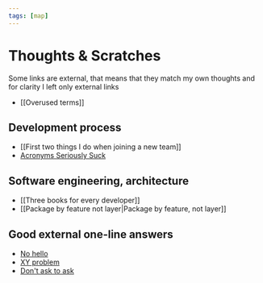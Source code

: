 ```yaml
---
tags: [map]
---
```


# Thoughts & Scratches

Some links are external, that means that they match my own thoughts and for clarity I left only external links

- [[Overused terms]]

## Development process

<!-- * [[About feedback]] -->

- [[First two things I do when joining a new team]]
- [Acronyms Seriously Suck](https://gist.github.com/klaaspieter/12cd68f54bb71a3940eae5cdd4ea1764)

<!--
* Two things that newbie should know (donesti mysl) new Две вещи, которые должен уметь делать новичок
* General knowledge or narrow specialization? Широкий кругозор или узкая специализация?
* Правильно можно сделать по-разному
* Парное программирование
* Slack as main way of communication как основное средство коммуникации
* Task estimation (and why it's bad) Оценка задач (Почему оценивать задачи - это плохо)
* Конкретные, а не абстрактные примеры
* Как собеседовать?
* Загрузим всех работой
* Встречи и совещания
* false negative и false positive в найме программистов
* Junior, Middle, Senior
* Prioritization (about understandable things)
* Asynchronous communications
-->

## Software engineering, architecture

- [[Three books for every developer]]
- [[Package by feature not layer|Package by feature, not layer]]

<!--
* [[How to measure application complexity]]
* Сложность приложений с точки зрения их размера
* Важные навыки для разработчика
* Две стадии взросления разработчика
* SOLID
* GRASP
* Separation of Concerns
* Convention over Configuration
* Пишите небольшие методы
* Что отличает хороший код от плохого?
* Make it work, make it right, make it fast
* Модульность
* Как называть переменные
* Мандат Безоса
* Об архитектуре фронтенда
* Тесты
* Как писать комментарии и какие бывают типы комментариев
* Не стоит использовать Booleans как параметры
* Есть только один стайлгайд

Про удобство

* [[Кастомизация клавиатуры]]

Обо всем

* Analogies ≠ arguments
* Discuss concrete things, not abstract
* Podcasts discussions are always too specific or too abstract
* Низкая когнитивная нагрузка ([[Кошелек Миллера]])
* Плюсы и минусы на текущей работе
* Про DevOps-инженеров...
* Миф: Для каждой задачи есть свой инструмент
* Люди не умеют работать
* Что почитать?
* Прикольные задачки на логику
* О Кьеркегоре
* О тестерах и QA
* О русском языке и правописании
* Команда - это спорт или музыка
* Дизайнер и верстка
* Шутки про JavaScript
* Чтобы получить ответ на свой вопрос, нужно дать неправильный ответ
* Теория разбитых окон плюс энтропия и хаос
* [[Говорите спасибо]]
* О равновесии
* Аналогии не всегда работают хорошо
* [[Ты продавал фотоаппарат самому себе]]
* Комната, в которой можно покричать
-->

<!--
## Anout anything

[['I have no time' problem]]
-->

## Good external one-line answers

- [No hello](https://nohello.net/)
- [XY problem](http://xyproblem.info/)
- [Don't ask to ask](https://dontasktoask.com/)

<!--

  <Layout>
    <h1>Статьи</h1>
    <h2>Шаблон</h2>
    Варианты развития статьи Проблема
    <h3>(Проблема — Решение — Как дойти до решения)</h3>
    <p>Есть такая проблема ... Представьте если бы можно было ... Вот как это сделать ... </p>
    ## Лечение боли (Действие — Последствия действия — Решение) Раньше я делал так, ... Это
    приводило к ... Сейчас я стараюсь делать так ... Мое мнение ... ##
    Инструмент/Фреймворк/Библиотека Есть такой инструмент ... Какую проблему он решает? ... Как его
    использовать ... Нюансы использования ... # Добавьте ссылки на схожие статьи 2-7 ссылок на
    статьи похожего характера *Пример:* ## Что почитать - Ссылка 1 - Ссылка 2 - ССылка 3 # Добавьте
    примеры на гитхабе/кодепене
    <ul>
      <li>Почему нужен prettier?</li>
      <li>Почему нужно выравнивать код?</li>
      <li>Почему точки с запятой не нужны?</li>
      <li>Как пользоваться постманом?</li>
      <li>Сравнение команды программистов с музыкантами и спортивными командами?</li>

    - A Comprehensive Guide to Ad Blocking
    - Reactive Programming. Let's write another tetris!
    - How I tend to structure my React apps
    - Limbo
    - Code generations
    - .internals
    - Script anything (AHK / AppleScript)
    - iterm stuff
    - Как писать статьи (как снимать гифки, как делать скриншоты)
    - Почему Визуализация — это хорошо
    - Рациональное мышление
    - "Нет времени"
    - Автотесты
    - Упрощение бойлерплейта: redux-actions, immer, redux-saga-routines
    - Как собеседовать людей
    - Как проводить код ревью
    - Как работать в паре
    - Шрифты в вебе
    - Быстрые алиасы
    Добавить каик блокс

-->
